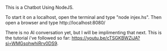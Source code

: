 This is a Chatbot Using NodeJS.

To start it on a localhost, open the terminal and type "node injex.hs".
Then open a browser and type http://localhost:8080/

There is no AI conversation yet, but I will be implimenting that next.
This is the tutorial i've followed so far: https://youtu.be/cTSGKBWZiJA?si=WMGsohwhiRrv0DS9.
